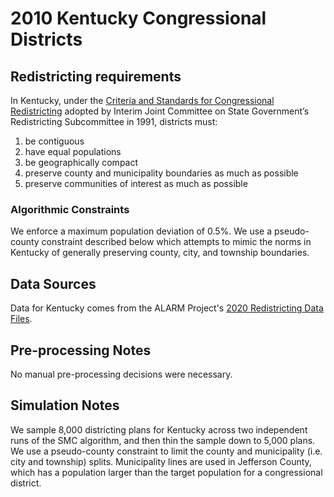 # 2010 Kentucky Congressional Districts

## Redistricting requirements
In Kentucky, under the [Criteria and Standards for Congressional Redistricting](https://web.archive.org/web/20220101204327/http://ncsl.org/Portals/1/Documents/Redistricting/Redistricting_2010.pdf) adopted by Interim Joint Committee on State Government’s Redistricting Subcommittee in 1991, districts must:

1. be contiguous
2. have equal populations
3. be geographically compact
4. preserve county and municipality boundaries as much as possible
5. preserve communities of interest as much as possible

### Algorithmic Constraints
We enforce a maximum population deviation of 0.5%. We use a pseudo-county constraint described below which attempts to mimic the norms in Kentucky of generally preserving county, city, and township boundaries.

## Data Sources
Data for Kentucky comes from the ALARM Project's [2020 Redistricting Data Files](https://alarm-redist.github.io/posts/2021-08-10-census-2020/).

## Pre-processing Notes
No manual pre-processing decisions were necessary.

## Simulation Notes
We sample 8,000 districting plans for Kentucky across two independent runs of the SMC algorithm, and then thin the sample down to 5,000 plans.
We use a pseudo-county constraint to limit the county and municipality (i.e. city and township) splits. Municipality lines are used in Jefferson County, which has a population larger than the target population for a congressional district.
